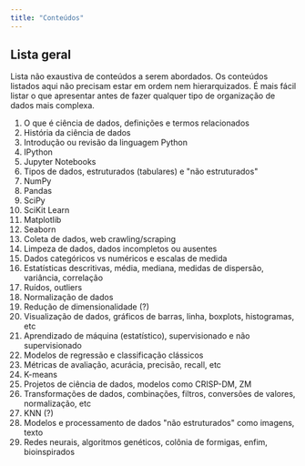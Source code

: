 ```yaml
---
title: "Conteúdos"
---
```


## Lista geral

Lista não exaustiva de conteúdos a serem abordados.
Os conteúdos listados aqui não precisam estar em ordem nem hierarquizados.
É mais fácil listar o que apresentar antes de fazer qualquer tipo de organização de dados mais complexa.

1. O que é ciência de dados, definições e termos relacionados
2. História da ciência de dados
3. Introdução ou revisão da linguagem Python
4. IPython
5. Jupyter Notebooks
6. Tipos de dados, estruturados (tabulares) e "não estruturados"
7. NumPy
8. Pandas
9. SciPy
10. SciKit Learn
11. Matplotlib
12. Seaborn
13. Coleta de dados, web crawling/scraping
14. Limpeza de dados, dados incompletos ou ausentes
15. Dados categóricos vs numéricos e escalas de medida
16. Estatísticas descritivas, média, mediana, medidas de dispersão, variância, correlação
17. Ruídos, outliers
18. Normalização de dados
19. Redução de dimensionalidade (?)
20. Visualização de dados, gráficos de barras, linha, boxplots, histogramas, etc
21. Aprendizado de máquina (estatístico), supervisionado e não supervisionado
22. Modelos de regressão e classificação clássicos
23. Métricas de avaliação, acurácia, precisão, recall, etc
24. K-means
25. Projetos de ciência de dados, modelos como CRISP-DM, ZM
26. Transformações de dados, combinações, filtros, conversões de valores, normalização, etc
27. KNN (?)
28. Modelos e processamento de dados "não estruturados" como imagens, texto
29. Redes neurais, algoritmos genéticos, colônia de formigas, enfim, bioinspirados
